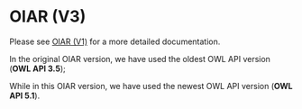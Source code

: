 # OIAR (V3)

Please see [OIAR (V1)](https://github.com/inesosman/OIAR) for a more detailed documentation.

In the original OIAR version, we have used the oldest OWL API version (**OWL API 3.5**);

While in this OIAR version, we have used the newest OWL API version (**OWL API 5.1**).
